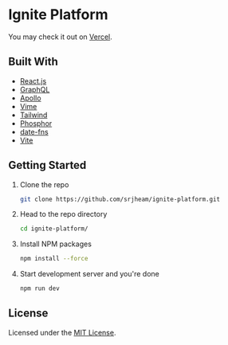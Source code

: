 # Ignite Platform

You may check it out on [Vercel](#).

## Built With

* [React.js](https://reactjs.org)
* [GraphQL](https://graphql.org/)
* [Apollo](https://www.apollographql.com/)
* [Vime](https://vimejs.com/)
* [Tailwind](https://tailwindcss.com/)
* [Phosphor](https://phosphoricons.com/)
* [date-fns](https://date-fns.org/)
* [Vite](https://vitejs.dev/)

## Getting Started

1. Clone the repo

    ```bash
    git clone https://github.com/srjheam/ignite-platform.git
    ```

2. Head to the repo directory

    ```bash
    cd ignite-platform/
    ```

3. Install NPM packages

    ```bash
    npm install --force
    ```

4. Start development server and you're done

    ```bash
    npm run dev
    ```

## License

Licensed under the [MIT License](./LICENSE).
